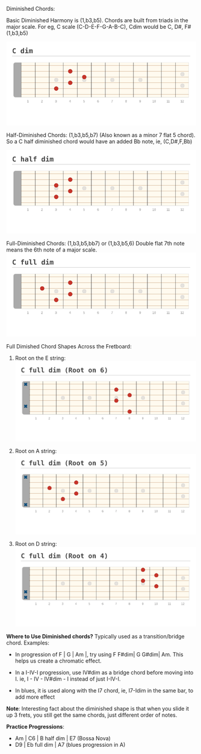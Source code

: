 






Diminished Chords:

Basic Diminished Harmony is (1,b3,b5). 
Chords are built from triads in the major scale. For eg, C scale (C-D-E-F-G-A-B-C), Cdim would be C, D#, F# (1,b3,b5)

![C diminished chord](./images/C%20dim.png "C diminished chord")



Half-Diminished Chords: (1,b3,b5,b7)
(Also known as a minor 7 flat 5 chord). So a C half diminished chord would have an added Bb note, ie, (C,D#,F,Bb)

![C half diminished chord](./images/C%20half%20dim.png "C half diminished chord")


Full-Diminished Chords: (1,b3,b5,bb7) or (1,b3,b5,6)
Double flat 7th note means the 6th note of a major scale. 
![C full diminished chord](./images/C%20full%20dim.png "C full diminished chord")


Full Dimished Chord Shapes Across the Fretboard: 
1. Root on the E string: 
![C full diminished](./images/C%20full%20dim%20(Root%20on%206).png)

2. Root on A string: 
![C full diminished](./images/C%20full%20dim%20(Root%20on%205).png)

3. Root on D string: 
![C full diminished](./images/C%20full%20dim%20(Root%20on%204).png)




**Where to Use Diminished chords?** 
Typically used as a transition/bridge chord. Examples:
- In progression of F    | G     | Am    |, try using F  F#dim| G G#dim| Am. This helps us create a chromatic effect. 

- In a I-IV-I progression, use IV#dim as a bridge chord before moving into I. ie, I - IV - IV#dim - I instead of just I-IV-I. 

- In blues, it is used along with the I7 chord, ie, I7-Idim in the same bar, to add more effect 

**Note**: Interesting fact about the diminished shape is that when you slide it up 3 frets, you still get the same chords, just different order of notes. 

**Practice Progressions**: 
- Am | C6 | B half dim | E7 (Bossa Nova)
- D9 | Eb full dim | A7 (blues progression in A)